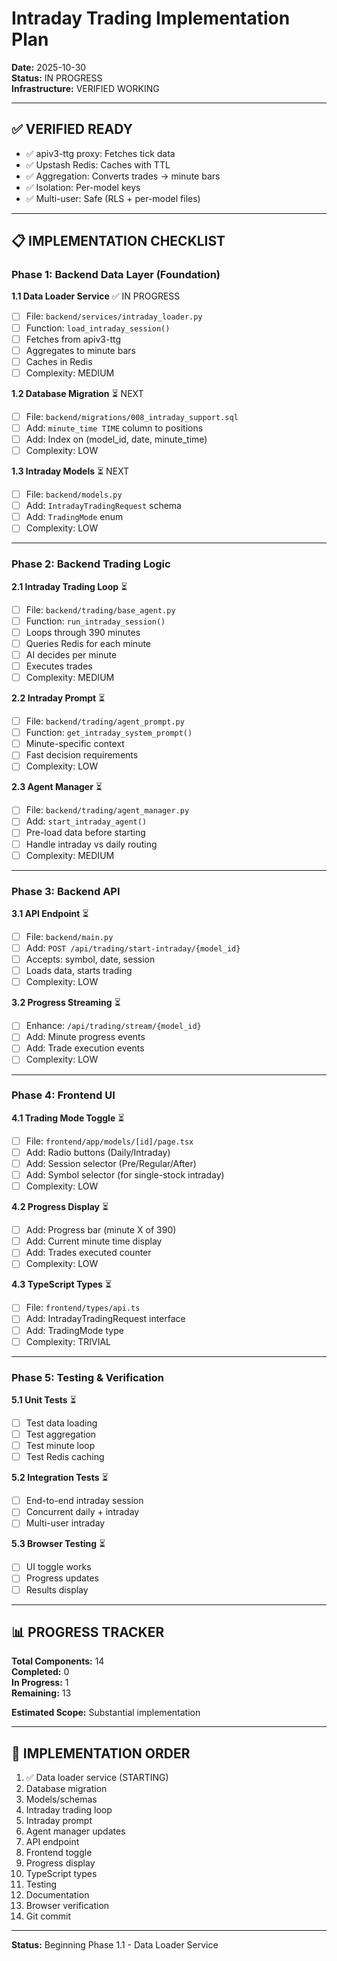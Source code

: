 # Intraday Trading Implementation Plan

**Date:** 2025-10-30  
**Status:** IN PROGRESS  
**Infrastructure:** VERIFIED WORKING

---

## ✅ VERIFIED READY

- ✅ apiv3-ttg proxy: Fetches tick data
- ✅ Upstash Redis: Caches with TTL
- ✅ Aggregation: Converts trades → minute bars
- ✅ Isolation: Per-model keys
- ✅ Multi-user: Safe (RLS + per-model files)

---

## 📋 IMPLEMENTATION CHECKLIST

### **Phase 1: Backend Data Layer** (Foundation)

**1.1 Data Loader Service** ✅ IN PROGRESS
- [ ] File: `backend/services/intraday_loader.py`
- [ ] Function: `load_intraday_session()`
- [ ] Fetches from apiv3-ttg
- [ ] Aggregates to minute bars
- [ ] Caches in Redis
- [ ] Complexity: MEDIUM

**1.2 Database Migration** ⏳ NEXT
- [ ] File: `backend/migrations/008_intraday_support.sql`
- [ ] Add: `minute_time TIME` column to positions
- [ ] Add: Index on (model_id, date, minute_time)
- [ ] Complexity: LOW

**1.3 Intraday Models** ⏳ NEXT
- [ ] File: `backend/models.py`
- [ ] Add: `IntradayTradingRequest` schema
- [ ] Add: `TradingMode` enum
- [ ] Complexity: LOW

---

### **Phase 2: Backend Trading Logic**

**2.1 Intraday Trading Loop** ⏳
- [ ] File: `backend/trading/base_agent.py`
- [ ] Function: `run_intraday_session()`
- [ ] Loops through 390 minutes
- [ ] Queries Redis for each minute
- [ ] AI decides per minute
- [ ] Executes trades
- [ ] Complexity: MEDIUM

**2.2 Intraday Prompt** ⏳
- [ ] File: `backend/trading/agent_prompt.py`
- [ ] Function: `get_intraday_system_prompt()`
- [ ] Minute-specific context
- [ ] Fast decision requirements
- [ ] Complexity: LOW

**2.3 Agent Manager** ⏳
- [ ] File: `backend/trading/agent_manager.py`
- [ ] Add: `start_intraday_agent()`
- [ ] Pre-load data before starting
- [ ] Handle intraday vs daily routing
- [ ] Complexity: MEDIUM

---

### **Phase 3: Backend API**

**3.1 API Endpoint** ⏳
- [ ] File: `backend/main.py`
- [ ] Add: `POST /api/trading/start-intraday/{model_id}`
- [ ] Accepts: symbol, date, session
- [ ] Loads data, starts trading
- [ ] Complexity: LOW

**3.2 Progress Streaming** ⏳
- [ ] Enhance: `/api/trading/stream/{model_id}`
- [ ] Add: Minute progress events
- [ ] Add: Trade execution events
- [ ] Complexity: LOW

---

### **Phase 4: Frontend UI**

**4.1 Trading Mode Toggle** ⏳
- [ ] File: `frontend/app/models/[id]/page.tsx`
- [ ] Add: Radio buttons (Daily/Intraday)
- [ ] Add: Session selector (Pre/Regular/After)
- [ ] Add: Symbol selector (for single-stock intraday)
- [ ] Complexity: LOW

**4.2 Progress Display** ⏳
- [ ] Add: Progress bar (minute X of 390)
- [ ] Add: Current minute time display
- [ ] Add: Trades executed counter
- [ ] Complexity: LOW

**4.3 TypeScript Types** ⏳
- [ ] File: `frontend/types/api.ts`
- [ ] Add: IntradayTradingRequest interface
- [ ] Add: TradingMode type
- [ ] Complexity: TRIVIAL

---

### **Phase 5: Testing & Verification**

**5.1 Unit Tests** ⏳
- [ ] Test data loading
- [ ] Test aggregation
- [ ] Test minute loop
- [ ] Test Redis caching

**5.2 Integration Tests** ⏳
- [ ] End-to-end intraday session
- [ ] Concurrent daily + intraday
- [ ] Multi-user intraday

**5.3 Browser Testing** ⏳
- [ ] UI toggle works
- [ ] Progress updates
- [ ] Results display

---

## 📊 PROGRESS TRACKER

**Total Components:** 14  
**Completed:** 0  
**In Progress:** 1  
**Remaining:** 13

**Estimated Scope:** Substantial implementation

---

## 🔄 IMPLEMENTATION ORDER

1. ✅ Data loader service (STARTING)
2. Database migration
3. Models/schemas
4. Intraday trading loop
5. Intraday prompt
6. Agent manager updates
7. API endpoint
8. Frontend toggle
9. Progress display
10. TypeScript types
11. Testing
12. Documentation
13. Browser verification
14. Git commit

---

**Status:** Beginning Phase 1.1 - Data Loader Service

